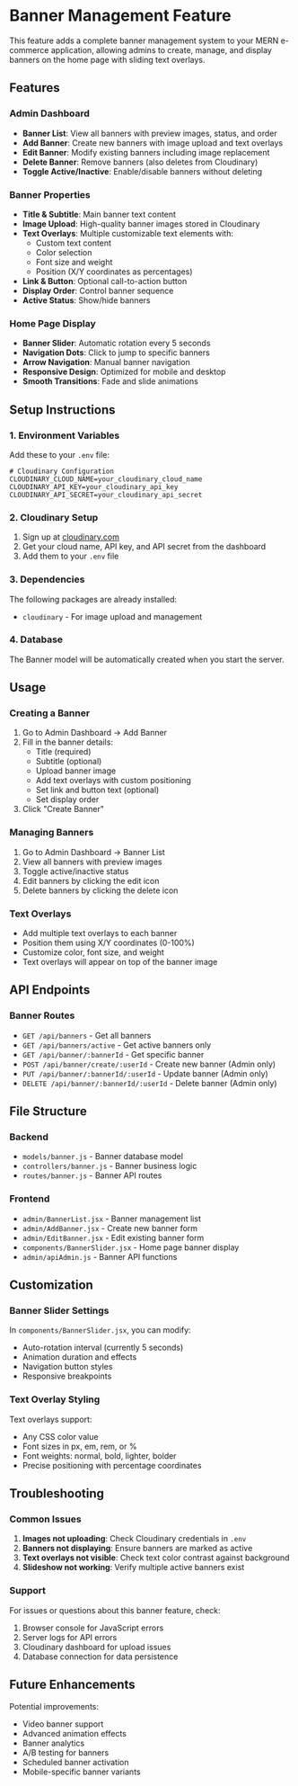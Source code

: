 # Banner Management Feature

This feature adds a complete banner management system to your MERN e-commerce application, allowing admins to create, manage, and display banners on the home page with sliding text overlays.

## Features

### Admin Dashboard
- **Banner List**: View all banners with preview images, status, and order
- **Add Banner**: Create new banners with image upload and text overlays
- **Edit Banner**: Modify existing banners including image replacement
- **Delete Banner**: Remove banners (also deletes from Cloudinary)
- **Toggle Active/Inactive**: Enable/disable banners without deleting

### Banner Properties
- **Title & Subtitle**: Main banner text content
- **Image Upload**: High-quality banner images stored in Cloudinary
- **Text Overlays**: Multiple customizable text elements with:
  - Custom text content
  - Color selection
  - Font size and weight
  - Position (X/Y coordinates as percentages)
- **Link & Button**: Optional call-to-action button
- **Display Order**: Control banner sequence
- **Active Status**: Show/hide banners

### Home Page Display
- **Banner Slider**: Automatic rotation every 5 seconds
- **Navigation Dots**: Click to jump to specific banners
- **Arrow Navigation**: Manual banner navigation
- **Responsive Design**: Optimized for mobile and desktop
- **Smooth Transitions**: Fade and slide animations

## Setup Instructions

### 1. Environment Variables
Add these to your `.env` file:

```env
# Cloudinary Configuration
CLOUDINARY_CLOUD_NAME=your_cloudinary_cloud_name
CLOUDINARY_API_KEY=your_cloudinary_api_key
CLOUDINARY_API_SECRET=your_cloudinary_api_secret
```

### 2. Cloudinary Setup
1. Sign up at [cloudinary.com](https://cloudinary.com)
2. Get your cloud name, API key, and API secret from the dashboard
3. Add them to your `.env` file

### 3. Dependencies
The following packages are already installed:
- `cloudinary` - For image upload and management

### 4. Database
The Banner model will be automatically created when you start the server.

## Usage

### Creating a Banner
1. Go to Admin Dashboard → Add Banner
2. Fill in the banner details:
   - Title (required)
   - Subtitle (optional)
   - Upload banner image
   - Add text overlays with custom positioning
   - Set link and button text (optional)
   - Set display order
3. Click "Create Banner"

### Managing Banners
1. Go to Admin Dashboard → Banner List
2. View all banners with preview images
3. Toggle active/inactive status
4. Edit banners by clicking the edit icon
5. Delete banners by clicking the delete icon

### Text Overlays
- Add multiple text overlays to each banner
- Position them using X/Y coordinates (0-100%)
- Customize color, font size, and weight
- Text overlays will appear on top of the banner image

## API Endpoints

### Banner Routes
- `GET /api/banners` - Get all banners
- `GET /api/banners/active` - Get active banners only
- `GET /api/banner/:bannerId` - Get specific banner
- `POST /api/banner/create/:userId` - Create new banner (Admin only)
- `PUT /api/banner/:bannerId/:userId` - Update banner (Admin only)
- `DELETE /api/banner/:bannerId/:userId` - Delete banner (Admin only)

## File Structure

### Backend
- `models/banner.js` - Banner database model
- `controllers/banner.js` - Banner business logic
- `routes/banner.js` - Banner API routes

### Frontend
- `admin/BannerList.jsx` - Banner management list
- `admin/AddBanner.jsx` - Create new banner form
- `admin/EditBanner.jsx` - Edit existing banner form
- `components/BannerSlider.jsx` - Home page banner display
- `admin/apiAdmin.js` - Banner API functions

## Customization

### Banner Slider Settings
In `components/BannerSlider.jsx`, you can modify:
- Auto-rotation interval (currently 5 seconds)
- Animation duration and effects
- Navigation button styles
- Responsive breakpoints

### Text Overlay Styling
Text overlays support:
- Any CSS color value
- Font sizes in px, em, rem, or %
- Font weights: normal, bold, lighter, bolder
- Precise positioning with percentage coordinates

## Troubleshooting

### Common Issues
1. **Images not uploading**: Check Cloudinary credentials in `.env`
2. **Banners not displaying**: Ensure banners are marked as active
3. **Text overlays not visible**: Check text color contrast against background
4. **Slideshow not working**: Verify multiple active banners exist

### Support
For issues or questions about this banner feature, check:
1. Browser console for JavaScript errors
2. Server logs for API errors
3. Cloudinary dashboard for upload issues
4. Database connection for data persistence

## Future Enhancements

Potential improvements:
- Video banner support
- Advanced animation effects
- Banner analytics
- A/B testing for banners
- Scheduled banner activation
- Mobile-specific banner variants


